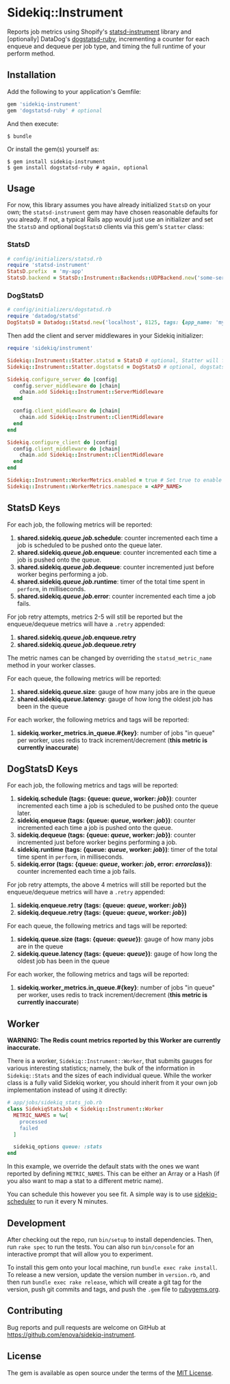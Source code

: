 # Sidekiq::Instrument

Reports job metrics using Shopify's [statsd-instrument][statsd-instrument] library and \[optionally\] DataDog's [dogstatsd-ruby](https://github.com/DataDog/dogstatsd-ruby), incrementing a counter for each enqueue and dequeue per job type, and timing the full runtime of your perform method.

## Installation

Add the following to your application's Gemfile:

```ruby
gem 'sidekiq-instrument'
gem 'dogstatsd-ruby' # optional
```

And then execute:

    $ bundle

Or install the gem(s) yourself as:

    $ gem install sidekiq-instrument
    $ gem install dogstatsd-ruby # again, optional

## Usage

For now, this library assumes you have already initialized `StatsD` on your own;
the `statsd-instrument` gem may have chosen reasonable defaults for you already. If not,
a typical Rails app would just use an initializer and set the `StatsD` and optional `DogStatsD`
clients via this gem's `Statter` class:

### StatsD

```ruby
# config/initializers/statsd.rb
require 'statsd-instrument'
StatsD.prefix  = 'my-app'
StatsD.backend = StatsD::Instrument::Backends::UDPBackend.new('some-server:8125')
```

### DogStatsD

```ruby
# config/initializers/dogstatsd.rb
require 'datadog/statsd'
DogStatsD = Datadog::Statsd.new('localhost', 8125, tags: {app_name: 'my_app', env: 'production'})
```

Then add the client and server middlewares in your Sidekiq initializer:

```ruby
require 'sidekiq/instrument'

Sidekiq::Instrument::Statter.statsd = StatsD # optional, Statter will fall back to a global StatsD
Sidekiq::Instrument::Statter.dogstatsd = DogStatsD # optional, dogstatsd can be nil if not desired

Sidekiq.configure_server do |config|
  config.server_middleware do |chain|
    chain.add Sidekiq::Instrument::ServerMiddleware
  end

  config.client_middleware do |chain|
    chain.add Sidekiq::Instrument::ClientMiddleware
  end
end

Sidekiq.configure_client do |config|
  config.client_middleware do |chain|
    chain.add Sidekiq::Instrument::ClientMiddleware
  end
end

Sidekiq::Instrument::WorkerMetrics.enabled = true # Set true to enable worker metrics
Sidekiq::Instrument::WorkerMetrics.namespace = <APP_NAME>
```

## StatsD Keys
For each job, the following metrics will be reported:

1. **shared.sidekiq._queue_._job_.schedule**: counter incremented each time a
   job is scheduled to be pushed onto the queue later.
2. **shared.sidekiq._queue_._job_.enqueue**: counter incremented each time a
   job is pushed onto the queue.
3. **shared.sidekiq._queue_._job_.dequeue**: counter incremented just before
   worker begins performing a job.
4. **shared.sidekiq._queue_._job_.runtime**: timer of the total time spent
   in `perform`, in milliseconds.
5. **shared.sidekiq._queue_._job_.error**: counter incremented each time a
   job fails.

For job retry attempts, metrics 2-5 will still be reported but the enqueue/dequeue metrics
will have a `.retry` appended:

1. **shared.sidekiq._queue_._job_.enqueue.retry**
2. **shared.sidekiq._queue_._job_.dequeue.retry**

The metric names can be changed by overriding the `statsd_metric_name`
method in your worker classes.

For each queue, the following metrics will be reported:
1. **shared.sidekiq._queue_.size**: gauge of how many jobs are in the queue
2. **shared.sidekiq._queue_.latency**: gauge of how long the oldest job has been in the queue

For each worker, the following metrics and tags will be reported:
1. **sidekiq.worker_metrics.in_queue.#{key}**: number of jobs "in queue" per worker, uses redis to track increment/decrement (**this metric is currently inaccurate**)

## DogStatsD Keys
For each job, the following metrics and tags will be reported:

1. **sidekiq.schedule (tags: {queue: _queue_, worker: _job_})**: counter incremented each time a
   job is scheduled to be pushed onto the queue later.
2. **sidekiq.enqueue (tags: {queue: _queue_, worker: _job_})**: counter incremented each time a
   job is pushed onto the queue.
3. **sidekiq.dequeue (tags: {queue: _queue_, worker: _job_})**: counter incremented just before
   worker begins performing a job.
4. **sidekiq.runtime (tags: {queue: _queue_, worker: _job_})**: timer of the total time spent
   in `perform`, in milliseconds.
5. **sidekiq.error (tags: {queue: _queue_, worker: _job_, error: _errorclass_})**: counter incremented each time a
   job fails.

For job retry attempts, the above 4 metrics will still be reported but the enqueue/dequeue metrics
will have a `.retry` appended:

1. **sidekiq.enqueue.retry (tags: {queue: _queue_, worker: _job_})**
2. **sidekiq.dequeue.retry (tags: {queue: _queue_, worker: _job_})**

For each queue, the following metrics and tags will be reported:
1. **sidekiq.queue.size (tags: {queue: _queue_})**: gauge of how many jobs are in the queue
2. **sidekiq.queue.latency (tags: {queue: _queue_})**: gauge of how long the oldest job has been in the queue

For each worker, the following metrics and tags will be reported:
1. **sidekiq.worker_metrics.in_queue.#{key}**: number of jobs "in queue" per worker, uses redis to track increment/decrement (**this metric is currently inaccurate**)

## Worker

**WARNING: The Redis count metrics reported by this Worker are currently inaccurate.**

There is a worker, `Sidekiq::Instrument::Worker`, that submits gauges
for various interesting statistics; namely, the bulk of the information in `Sidekiq::Stats`
and the sizes of each individual queue. While the worker class is a fully valid Sidekiq worker,
you should inherit from it your own job implementation instead of using it directly:

```ruby
# app/jobs/sidekiq_stats_job.rb
class SidekiqStatsJob < Sidekiq::Instrument::Worker
  METRIC_NAMES = %w[
    processed
    failed
  ]

  sidekiq_options queue: :stats
end
```

In this example, we override the default stats with the ones we want reported by defining `METRIC_NAMES`.
This can be either an Array or a Hash (if you also want to map a stat to a different metric name).

You can schedule this however you see fit. A simple way is to use [sidekiq-scheduler][sidekiq-scheduler] to run it every N minutes.

## Development

After checking out the repo, run `bin/setup` to install dependencies. Then, run `rake spec` to run the tests. You can also run `bin/console` for an interactive prompt that will allow you to experiment.

To install this gem onto your local machine, run `bundle exec rake install`. To release a new version, update the version number in `version.rb`, and then run `bundle exec rake release`, which will create a git tag for the version, push git commits and tags, and push the `.gem` file to [rubygems.org](https://rubygems.org).

## Contributing

Bug reports and pull requests are welcome on GitHub at https://github.com/enova/sidekiq-instrument.


## License

The gem is available as open source under the terms of the [MIT License](http://opensource.org/licenses/MIT).

[statsd-instrument]: https://github.com/Shopify/statsd-instrument
[sidekiq-scheduler]: https://github.com/moove-it/sidekiq-scheduler
